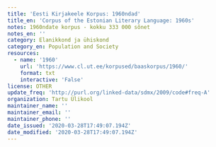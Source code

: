 ```yaml
---
title: 'Eesti Kirjakeele Korpus: 1960ndad'
title_en: 'Corpus of the Estonian Literary Language: 1960s'
notes: 1960ndate korpus - kokku 333 000 sõnet
notes_en: ''
category: Elanikkond ja ühiskond
category_en: Population and Society
resources:
  - name: '1960'
    url: 'https://www.cl.ut.ee/korpused/baaskorpus/1960/'
    format: txt
    interactive: 'False'
license: OTHER
update_freq: 'http://purl.org/linked-data/sdmx/2009/code#freq-A'
organization: Tartu Ülikool
maintainer_name: ''
maintainer_email: ''
maintainer_phone: ''
date_issued: '2020-03-28T17:49:07.194Z'
date_modified: '2020-03-28T17:49:07.194Z'
---
```


